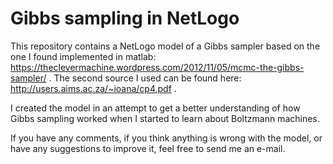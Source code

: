 # Gibbs sampling in NetLogo

This repository contains a NetLogo model of a Gibbs sampler based on the one I found implemented in matlab: https://theclevermachine.wordpress.com/2012/11/05/mcmc-the-gibbs-sampler/ .
The second source I used can be found here: http://users.aims.ac.za/~ioana/cp4.pdf .

I created the model in an attempt to get a better understanding of how Gibbs sampling worked when I started to learn about Boltzmann machines. 

If you have any comments, if you think anything is wrong with the model, or have any suggestions to improve it, feel free to send me an e-mail. 
